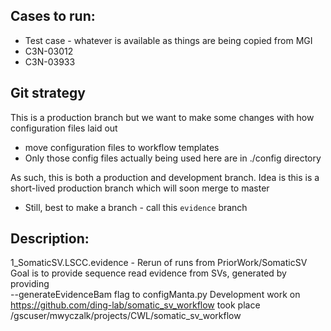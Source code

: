 

## Cases to run:

* Test case - whatever is available as things are being copied from MGI
* C3N-03012
* C3N-03933


## Git strategy

This is a production branch but we want to make some changes with how configuration files laid
out
  * move configuration files to workflow templates
  * Only those config files actually being used here are in ./config directory

As such, this is both a production and development branch.  Idea is this is a short-lived production
branch which will soon merge to master
* Still, best to make a branch - call this `evidence` branch



## Description:
  1_SomaticSV.LSCC.evidence - Rerun of runs from PriorWork/SomaticSV
    Goal is to provide sequence read evidence from SVs, generated by providing    
    --generateEvidenceBam flag to configManta.py
  Development work on https://github.com/ding-lab/somatic_sv_workflow took place
    /gscuser/mwyczalk/projects/CWL/somatic_sv_workflow

